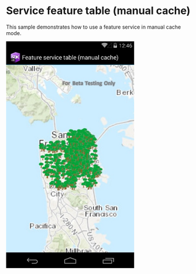 # Service feature table (manual cache)

This sample demonstrates how to use a feature service in manual cache mode.

<img src="ServiceFeatureTableManualCache.jpg" width="350"/>



